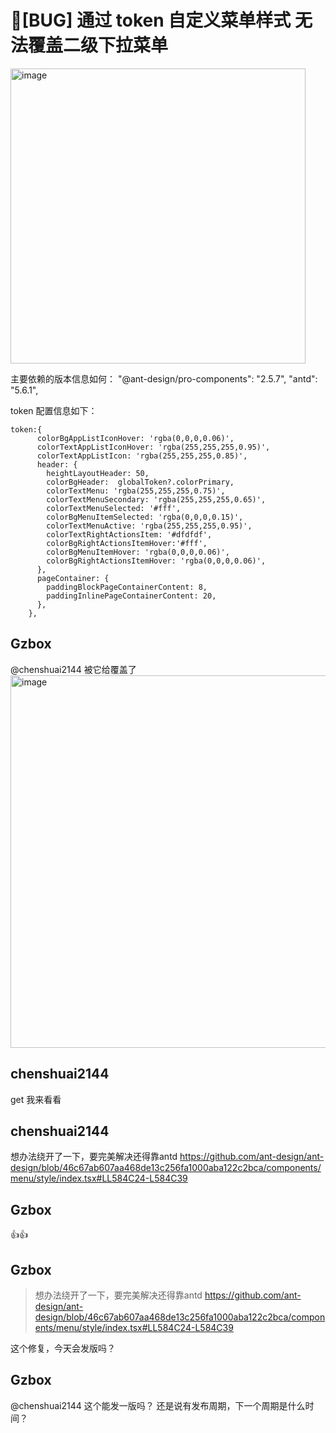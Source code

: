 # 🐛[BUG] 通过 token 自定义菜单样式 无法覆盖二级下拉菜单

  <img width="472" alt="image" src="https://github.com/ant-design/pro-components/assets/21010051/f60ecdf1-e4f0-45cb-896d-c2188922fdf0">

主要依赖的版本信息如何：
"@ant-design/pro-components": "2.5.7",
"antd": "5.6.1",

token 配置信息如下：

```
token:{
      colorBgAppListIconHover: 'rgba(0,0,0,0.06)',
      colorTextAppListIconHover: 'rgba(255,255,255,0.95)',
      colorTextAppListIcon: 'rgba(255,255,255,0.85)',
      header: {
        heightLayoutHeader: 50,
        colorBgHeader:  globalToken?.colorPrimary,
        colorTextMenu: 'rgba(255,255,255,0.75)',
        colorTextMenuSecondary: 'rgba(255,255,255,0.65)',
        colorTextMenuSelected: '#fff',
        colorBgMenuItemSelected: 'rgba(0,0,0,0.15)',
        colorTextMenuActive: 'rgba(255,255,255,0.95)',
        colorTextRightActionsItem: '#dfdfdf',
        colorBgRightActionsItemHover:'#fff',
        colorBgMenuItemHover: 'rgba(0,0,0,0.06)',
        colorBgRightActionsItemHover: 'rgba(0,0,0,0.06)',
      },
      pageContainer: {
        paddingBlockPageContainerContent: 8,
        paddingInlinePageContainerContent: 20,
      },
    },
```

## Gzbox

@chenshuai2144
被它给覆盖了
<img width="596" alt="image" src="https://github.com/ant-design/pro-components/assets/21010051/dcaa74a2-297b-467e-92d7-2b8abcf6224f">

## chenshuai2144

get 我来看看

## chenshuai2144

想办法绕开了一下，要完美解决还得靠antd
https://github.com/ant-design/ant-design/blob/46c67ab607aa468de13c256fa1000aba122c2bca/components/menu/style/index.tsx#LL584C24-L584C39

## Gzbox

👍👍

## Gzbox

> 想办法绕开了一下，要完美解决还得靠antd https://github.com/ant-design/ant-design/blob/46c67ab607aa468de13c256fa1000aba122c2bca/components/menu/style/index.tsx#LL584C24-L584C39

这个修复，今天会发版吗？

## Gzbox

@chenshuai2144
这个能发一版吗？
还是说有发布周期，下一个周期是什么时间？
